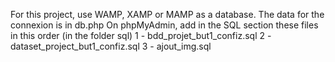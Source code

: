 For this project, use WAMP, XAMP or MAMP as a database.
The data for the connexion is in db.php
On phpMyAdmin, add in the SQL section these files in this order (in the folder sql)
  1 - bdd_projet_but1_confiz.sql
  2 - dataset_project_but1_confiz.sql
  3 - ajout_img.sql
